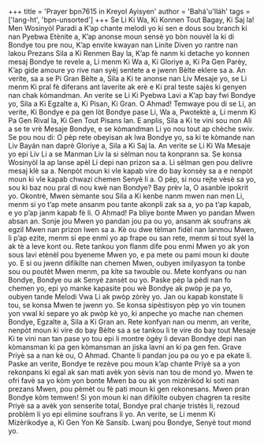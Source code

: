 +++
title = 'Prayer bpn7615 in Kreyol Ayisyen'
author = 'Bahá'u'lláh'
tags = ['lang-ht', 'bpn-unsorted']
+++
Se Li Ki Wa, Ki Konnen Tout Bagay, Ki Saj la!
	Men Wosinyòl Paradi a K’ap chante melodi yo ki sen e dous sou branch ki nan Pyebwa Etènite a, K’ap anonse moun sensè yo bòn nouvèl la ki di Bondye tou pre nou, K’ap envite kwayan nan Linite Diven yo rantre nan lakou Prezans Sila a Ki Renmen Bay la, K’ap fè nanm ki detache yo konnen mesaj Bondye te revele a, Li menm Ki Wa a, Ki Gloriye a, Ki Pa Gen Parèy, K’ap gide amoure yo rive nan syèj sentete a e jwenn Bèlte eklere sa a.
	An verite, sa a se Pi Gran Bèlte a, Sila a Ki te anonse nan Liv Mesaje yo, se Li menm Ki pral fè diferans ant laverite ak erè e Ki pral teste sajès ki genyen nan chak kòmandman. An verite se Li Ki Pyebwa Lavi a K’ap bay fwi Bondye yo, Sila a Ki Egzalte a, Ki Pisan, Ki Gran. 
	O Ahmad! Temwaye pou di se Li, an verite, Ki Bondye e pa gen lòt Bondye pase Li, Wa a, Pwotektè a, Li menm Ki Pa Gen Rival la, Ki Gen Tout Pisans lan. E anplis, Sila a Ki te vini sou non Ali a   se te vrè Mesaje Bondye, e se kòmandman Li yo nou tout ap chèche swiv. 
	Se pou nou di: O pèp rete obeyisan ak lwa Bondye yo, sa ki te kòmande nan Liv Bayán nan daprè Gloriye a, Sila a Ki Saj la. An verite se Li Ki Wa Mesaje yo epi Liv Li a se Manman Liv la si sèlman nou ta konprann sa.
	Se konsa Wosinyòl la ap lanse apèl Li depi nan prizon sa a. Li sèlman gen pou delivre mesaj klè sa a. Nenpòt moun ki vle kapab vire do bay konsèy sa a e nenpòt moun ki vle kapab chwazi chemen Senyè li a.
	O pèp, si nou rejte vèsè sa yo, sou ki baz nou pral di nou kwè nan Bondye? Bay prèv la, O asanble ipokrit yo.
	Okontrè, Mwen sèmante sou Sila a Ki kenbe nanm mwen nan men Li, menm si yo t’ap mete ansanm pou tante akonpli zak sa a, yo pa t’ap kapab, e yo p’ap janm kapab fè li.
	O Ahmad! Pa bliye bonte Mwen yo pandan Mwen absan an. Sonje jou Mwen yo pandan jou pa ou yo, ansanm ak soufrans ak egzil Mwen nan prizon lwen sa a. Kè ou dwe tèlman fidèl nan lanmou Mwen, li p’ap ezite, menm si epe enmi yo ap frape ou san rete, menm si tout syèl la ak tè a leve kont ou.
	Rete tankou yon flanm dife pou enmi Mwen yo ak yon sous lavi etènèl pou byeneme Mwen yo, e pa mete ou pami moun ki doute yo.
	E si ou jwenn difikilte nan chemen Mwen, oubyen imilyasyon ta tonbe sou ou poutèt Mwen menm, pa kite sa twouble ou. 
	Mete konfyans ou nan Bondye, Bondye ou ak Senyè zansèt ou yo. Paske pèp la pèdi nan fo chemen yo, epi yo manke kapasite pou wè Bondye ak pwòp je pa yo, oubyen tande Melodi Vwa Li ak pwòp zòrèy yo. Jan ou kapab konstate li tou, se konsa Mwen te jwenn yo.
	Se konsa sipèstisyon pèp yo vin tounen yon vwal ki separe yo ak pwòp kè yo, ki anpeche yo mache nan chemen Bondye, Egzalte a, Sila a Ki Gran an.
	Rete konfyan nan ou menm, an verite, nenpòt moun ki vire do bay Bèlte sa a se tankou li te vire do bay tout Mesaje Ki te vini nan tan pase yo tou epi li montre ògèy li devan Bondye depi nan kòmansman ki pa gen kòmansman an jiska lavni an ki pa gen fen.
	Grave Priyè sa a nan kè ou, O Ahmad. Chante li pandan jou pa ou yo e pa ekate li. Paske an verite, Bondye te rezève pou moun k’ap chante Priyè sa a yon rekonpans ki egal ak san mati avèk yon sèvis nan tou de mond yo. Mwen te ofri favè sa yo kòm yon bonte Mwen ba ou ak yon mizèrikòd ki soti nan prezans Mwen, pou pèmèt ou fè pati moun ki gen rekonesans.
	Mwen pran Bondye kòm temwen! Si yon moun ki nan difikilte oubyen chagren ta resite Priyè sa a avèk yon senserite total, Bondye pral chanje tristès li, rezoud problèm li yo epi elimine soufrans li yo. 
	An verite, se Li menm Ki Mizèrikodye a, Ki Gen Yon Kè Sansib. Lwanj pou Bondye, Senyè tout mond yo.
